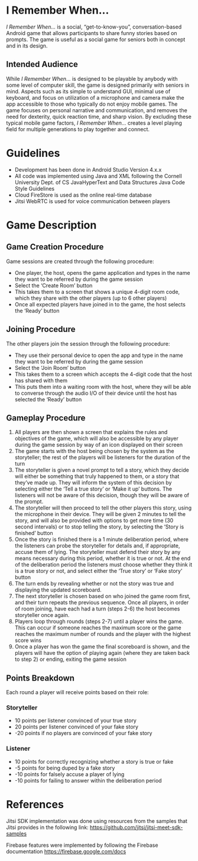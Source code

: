 # I Remember When...

_I Remember When…_ is a social, “get-to-know-you”, conversation-based Android game that allows participants to share funny stories based on prompts. The game is useful as a social game for seniors both in concept and in its design.

## Intended Audience

While _I Remember When…_ is designed to be playable by anybody with some level of computer skill, the game is designed primarily with seniors in mind. Aspects such as its simple to understand GUI, minimal use of keyboard, and focus on utilization of a microphone and camera make the app accessible to those who typically do not enjoy mobile games. The game focuses on personal narrative and communication, and removes the need for dexterity, quick reaction time, and sharp vision. By excluding these typical mobile game factors, _I Remember When…_ creates a level playing field for multiple generations to play together and connect.

# Guidelines

- Development has been done in Android Studio Version 4.x.x
- All code was implemented using Java and XML following the Cornell University Dept. of CS JavaHyperText and Data Structures Java Code Style Guidelines
- Cloud FireStore is used as the online real-time database
- Jitsi WebRTC is used for voice communication between players

# Game Description

## Game Creation Procedure
Game sessions are created through the following procedure:
- One player, the host, opens the game application and types in the name they want to be referred by during the game session
- Select the ‘Create Room’ button 
- This takes them to a screen that shows a unique 4-digit room code, which they share with the other players (up to 6 other players)
- Once all expected players have joined in to the game, the host selects the ‘Ready’ button

## Joining Procedure
The other players join the session through the following procedure: 
- They use their personal device to open the app and type in the name they want to be referred by during the game session
- Select the ‘Join Room’ button
- This takes them to a screen which accepts the 4-digit code that the host has shared with them
- This puts them into a waiting room with the host, where they will be able to converse through the audio I/O of their device until the host has selected the ‘Ready’ button

## Gameplay Procedure 
1. All players are then shown a screen that explains the rules and objectives of the game, which will also be accessible by any player during the game session by way of an icon displayed on their screen
2. The game starts with the host being chosen by the system as the storyteller; the rest of the players will be listeners for the duration of the turn
3. The storyteller is given a novel prompt to tell a story, which they decide will either be something that truly happened to them, or a story that they’ve made up. They will inform the system of this decision by selecting either the ‘Tell a true story’ or ‘Make it up’ buttons. The listeners will not be aware of this decision, though they will be aware of the prompt. 
4. The storyteller will then proceed to tell the other players this story, using the microphone in their device. They will be given 2 minutes to tell the story, and will also be provided with options to get more time (30 second intervals) or to stop telling the story, by selecting the ‘Story is finished’ button
5. Once the story is finished there is a 1 minute deliberation period, where the listeners can probe the storyteller for details and, if appropriate, accuse them of lying. The storyteller must defend their story by any means necessary during this period, whether it is true or not. At the end of the deliberation period the listeners must choose whether they think it is a true story or not, and select either the ‘True story’ or ‘Fake story’ button
6. The turn ends by revealing whether or not the story was true and displaying the updated scoreboard. 
7. The next storyteller is chosen based on who joined the game room first, and their turn repeats the previous sequence. Once all players, in order of room joining, have each had a turn (steps 2-6) the host becomes storyteller once again. 
8. Players loop through rounds (steps 2-7) until a player wins the game. This can occur if someone reaches the maximum score or the game reaches the maximum number of rounds and the player with the highest score wins
9. Once a player has won the game the final scoreboard is shown, and the players will have the option of playing again (where they are taken back to step 2) or ending, exiting the game session

## Points Breakdown
Each round a player will receive points based on their role:
### Storyteller 
- 10 points per listener convinced of your true story
- 20 points per listener convinced of your fake story
- -20 points if no players are convinced of your fake story

### Listener
- 10 points for correctly recognizing whether a story is true or fake
- -5 points for being duped by a fake story
- -10 points for falsely accuse a player of lying
- -10 points for failing to answer within the deliberation period

# References
Jitsi SDK implementation was done using resources from the samples that Jitsi provides in the following link:
https://github.com/jitsi/jitsi-meet-sdk-samples

Firebase features were implemented by following the Firebase documentation
https://firebase.google.com/docs
